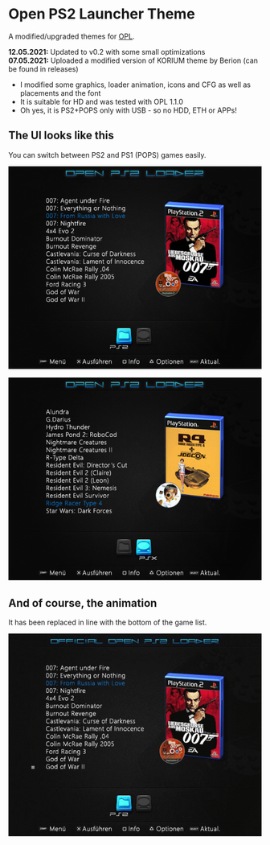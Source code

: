 # Open PS2 Launcher Theme
A modified/upgraded themes for [OPL](https://www.ps2-home.com/forum/viewtopic.php?f=13&t=3).

**12.05.2021:** Updated to v0.2 with some small optimizations<br/>
**07.05.2021:** Uploaded a modified version of KORIUM theme by Berion (can be found in releases)
* I modified some graphics, loader animation, icons and CFG as well as placements and the font
* It is suitable for HD and was tested with OPL 1.1.0
* Oh yes, it is PS2+POPS only with USB - so no HDD, ETH or APPs!

## The UI looks like this
 You can switch between PS2 and PS1 (POPS) games easily.

![Preview of PS2 view](/images/preview-ps2.png)

![Preview of PS1 view](/images/preview-ps1.png)

## And of course, the animation
It has been replaced in line with the bottom of the game list.

![Preview of animation](/images/loaderanim.gif)
